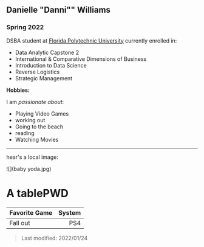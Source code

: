 ## Danielle "Danni"" Williams

### Spring 2022 

DSBA student at [Florida Polytechnic University](https://www.floridapoly.edu) currently enrolled in: 
  
  - Data Analytic Capstone 2
- International & Comparative Dimensions of Business
- Introduction to Data Science
- Reverse Logistics
- Strategic Management

**Hobbies:**
  
  I am _passionate about_: 
  
  - Playing Video Games
- working out
- Going to the beach
- reading
- Watching Movies 

***
hear's a local image:

![](baby yoda.jpg)

# A tablePWD

| Favorite Game | System |
|:--------------|-------:|
| Fall out      | PS4    |


  
  > Last modified: 2022/01/24

